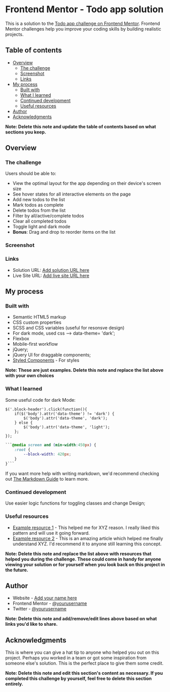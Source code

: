 # Frontend Mentor - Todo app solution

This is a solution to the [Todo app challenge on Frontend Mentor](https://www.frontendmentor.io/challenges/todo-app-Su1_KokOW). Frontend Mentor challenges help you improve your coding skills by building realistic projects. 

## Table of contents

- [Overview](#overview)
  - [The challenge](#the-challenge)
  - [Screenshot](#screenshot)
  - [Links](#links)
- [My process](#my-process)
  - [Built with](#built-with)
  - [What I learned](#what-i-learned)
  - [Continued development](#continued-development)
  - [Useful resources](#useful-resources)
- [Author](#author)
- [Acknowledgments](#acknowledgments)

**Note: Delete this note and update the table of contents based on what sections you keep.**

## Overview

### The challenge

Users should be able to:

- View the optimal layout for the app depending on their device's screen size
- See hover states for all interactive elements on the page
- Add new todos to the list
- Mark todos as complete
- Delete todos from the list
- Filter by all/active/complete todos
- Clear all completed todos
- Toggle light and dark mode
- **Bonus**: Drag and drop to reorder items on the list

### Screenshot


### Links

- Solution URL: [Add solution URL here](https://github.com/fredyranthun/todo-app-main)
- Live Site URL: [Add live site URL here](https://your-live-site-url.com)

## My process

### Built with

- Semantic HTML5 markup
- CSS custom properties
- SCSS and CSS variables (useful for resonsve design)
- For dark mode, used css --> data-theme= 'dark';
- Flexbox
- Mobile-first workflow
- jQuery;
- jQuery UI for draggable components;
- [Styled Components](https://styled-components.com/) - For styles

**Note: These are just examples. Delete this note and replace the list above with your own choices**

### What I learned

Some useful code for dark Mode:

```// dark mode;
$('.block-header').click(function(){
    if($('body').attr('data-theme') != 'dark') {
        $('body').attr('data-theme', 'dark');
    } else {
        $('body').attr('data-theme', 'light');
    };
});
```

```css variables for responsive design:
```@media screen and (min-width:450px) {  
    :root {
        --block-width: 420px;
    }
}```
```

If you want more help with writing markdown, we'd recommend checking out [The Markdown Guide](https://www.markdownguide.org/) to learn more.

### Continued development

Use easier logic functions for toggling classes and change Design;

### Useful resources

- [Example resource 1](https://www.example.com) - This helped me for XYZ reason. I really liked this pattern and will use it going forward.
- [Example resource 2](https://www.example.com) - This is an amazing article which helped me finally understand XYZ. I'd recommend it to anyone still learning this concept.

**Note: Delete this note and replace the list above with resources that helped you during the challenge. These could come in handy for anyone viewing your solution or for yourself when you look back on this project in the future.**

## Author

- Website - [Add your name here](https://www.your-site.com)
- Frontend Mentor - [@yourusername](https://www.frontendmentor.io/profile/fredyranthun)
- Twitter - [@yourusername](https://www.twitter.com/fredy_ranthun)

**Note: Delete this note and add/remove/edit lines above based on what links you'd like to share.**

## Acknowledgments

This is where you can give a hat tip to anyone who helped you out on this project. Perhaps you worked in a team or got some inspiration from someone else's solution. This is the perfect place to give them some credit.

**Note: Delete this note and edit this section's content as necessary. If you completed this challenge by yourself, feel free to delete this section entirely.**
